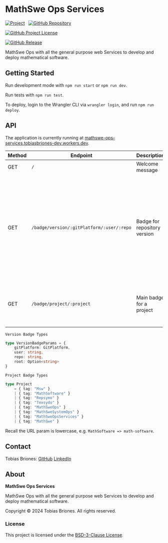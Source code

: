 <!-- Copyright (c) 2024 Tobias Briones. All rights reserved. -->
<!-- SPDX-License-Identifier: BSD-3-Clause -->
<!-- This file is part of https://github.com/mathswe-ops/services -->

# MathSwe Ops Services

[![Project](https://mathswe-ops-services.tobiasbriones-dev.workers.dev/badge/project/mathswe-ops-services)](https://ops.math.software#services)
&nbsp;
[![GitHub Repository](https://img.shields.io/static/v1?label=GITHUB&message=REPOSITORY&labelColor=555&color=0277bd&style=for-the-badge&logo=GITHUB)](https://github.com/mathswe-ops/services)

[![GitHub Project License](https://img.shields.io/github/license/mathswe-ops/services.svg?style=flat-square)](https://github.com/mathswe-ops/services/blob/main/LICENSE)

[![GitHub Release](https://mathswe-ops-services.tobiasbriones-dev.workers.dev/badge/version/github/mathswe-ops/services)](https://github.com/mathswe-ops/services/releases/latest)

MathSwe Ops with all the general purpose web Services to develop and deploy
mathematical software.

## Getting Started

Run development mode with `npm run start` or `npm run dev`.

Run tests with `npm run test`.

To deploy, login to the Wrangler CLI via `wrangler login`, and run `npm run 
deploy`.

## API

The application is currently running at
[mathswe-ops-services.tobiasbriones-dev.workers.dev](https://mathswe-ops-services.tobiasbriones-dev.workers.dev).

| Method | Endpoint                                  | Description                  | Parameters                                                                                                                                                                      |
|--------|-------------------------------------------|------------------------------|---------------------------------------------------------------------------------------------------------------------------------------------------------------------------------|
| GET    | `/`                                       | Welcome message              | None                                                                                                                                                                            |
| GET    | `/badge/version/:gitPlatform/:user/:repo` | Badge for repository version | `:gitPlatform` - Only GitHub supported<br>`:user` - Repository user or Org<br>`:repo` - Repository name<br> `?path` - Project's root subdirectory (e.g., a microservice or MVP) |
| GET    | `/badge/project/:project`                 | Main badge for a project     | `:project` - MathSwe project name<br>`?mvp` - Flag for MVP versions                                                                                                             |

`Version Badge Types`

```ts
type VersionBadgeParams = {
    gitPlatform: GitPlatform,
    user: string,
    repo: string,
    root: Option<string>
}
```

`Project Badge Types`

```ts
type Project
    = { tag: "Msw" }
    | { tag: "MathSoftware" }
    | { tag: "Repsymo" }
    | { tag: "Texsydo" }
    | { tag: "MathSweOps" }
    | { tag: "MathSweSystemOps" }
    | { tag: "MathSweOpsServices" }
    | { tag: "MathSwe" }
```

Recall the URL param is lowercase, e.g. `MathSoftware => math-software`.

## Contact

Tobias Briones: [GitHub](https://github.com/tobiasbriones)
[LinkedIn](https://linkedin.com/in/tobiasbriones)

## About

**MathSwe Ops Services**

MathSwe Ops with all the general purpose web Services to develop and deploy
mathematical software.

Copyright © 2024 Tobias Briones. All rights reserved.

### License

This project is licensed under the
[BSD-3-Clause License](LICENSE).
